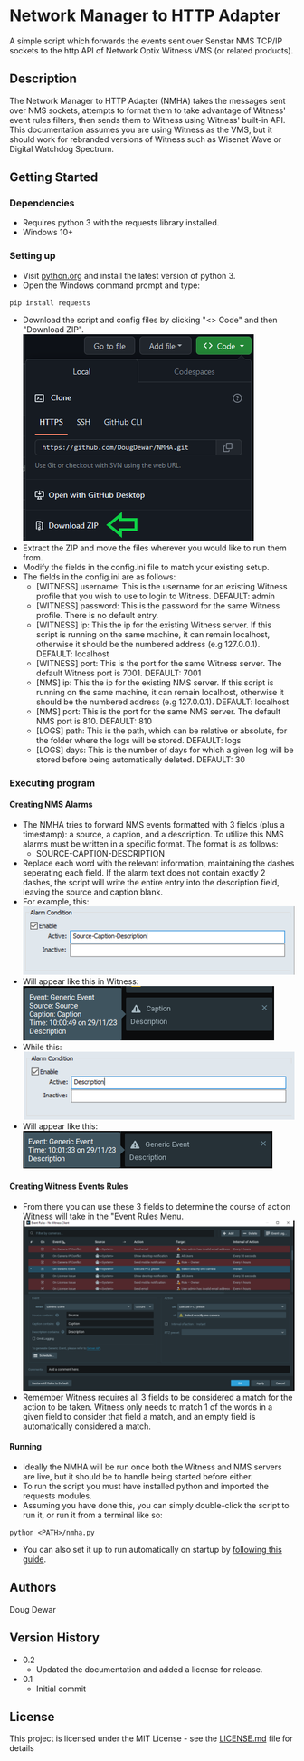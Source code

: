 # Network Manager to HTTP Adapter

A simple script which forwards the events sent over Senstar NMS TCP/IP sockets to the http API of Network Optix Witness VMS (or related products).

## Description

The Network Manager to HTTP Adapter (NMHA) takes the messages sent over NMS sockets, attempts to format them to take advantage of Witness' event rules filters, then sends them to Witness using Witness' built-in API. This documentation assumes you are using Witness as the VMS, but it should work for rebranded versions of Witness such as Wisenet Wave or Digital Watchdog Spectrum.

## Getting Started

### Dependencies

* Requires python 3 with the requests library installed.
* Windows 10+

### Setting up

* Visit [python.org](https://www.python.org/) and install the latest version of python 3.
* Open the Windows command prompt and type:
```
pip install requests
```
* Download the script and config files by clicking "<> Code" and then "Download ZIP".\
![](images/DownloadZip.png)
* Extract the ZIP and move the files wherever you would like to run them from.
* Modify the fields in the config.ini file to match your existing setup.
* The fields in the config.ini are as follows:
    * [WITNESS] username: This is the username for an existing Witness profile that you wish to use to login to Witness. DEFAULT: admin
    * [WITNESS] password: This is the password for the same Witness profile. There is no default entry.
    * [WITNESS] ip: This the ip for the existing Witness server. If this script is running on the same machine, it can remain localhost, otherwise it should be the numbered address (e.g 127.0.0.1). DEFAULT: localhost
    * [WITNESS] port: This is the port for the same Witness server. The default Witness port is 7001. DEFAULT: 7001
    * [NMS] ip: This the ip for the existing NMS server. If this script is running on the same machine, it can remain localhost, otherwise it should be the numbered address (e.g 127.0.0.1). DEFAULT: localhost
    * [NMS] port: This is the port for the same NMS server. The default NMS port is 810. DEFAULT: 810
    * [LOGS] path: This is the path, which can be relative or absolute, for the folder where the logs will be stored. DEFAULT: logs
    * [LOGS] days: This is the number of days for which a given log will be stored before being automatically deleted. DEFAULT: 30

### Executing program

#### Creating NMS Alarms
* The NMHA tries to forward NMS events formatted with 3 fields (plus a timestamp): a source, a caption, and a description. To utilize this NMS alarms must be written in a specific format. The format is as follows:
    * SOURCE-CAPTION-DESCRIPTION
* Replace each word with the relevant information, maintaining the dashes seperating each field. If the alarm text does not contain exactly 2 dashes, the script will write the entire entry into the description field, leaving the source and caption blank.
* For example, this:\
![](images/NMSAlert1.png)
* Will appear like this in Witness:\
![](images/WitnessAlert1.png)
* While this:\
![](images/NMSAlert2.png)
* Will appear like this:\
![](images/WitnessAlert2.png)

#### Creating Witness Events Rules
* From there you can use these 3 fields to determine the course of action Witness will take in the "Event Rules Menu.\
![](images/WitnessEventRules.png)
* Remember Witness requires all 3 fields to be considered a match for the action to be taken. Witness only needs to match 1 of the words in a given field  to consider that field a match, and an empty field is automatically considered a match.

#### Running
* Ideally the NMHA will be run once both the Witness and NMS servers are live, but it should be to handle being started before either.
* To run the script you must have installed python and imported the requests modules.
* Assuming you have done this, you can simply double-click the script to run it, or run it from a terminal like so:
```
python <PATH>/nmha.py
```
* You can also set it up to run automatically on startup by [following  this  guide](https://www.akadia.com/services/windows_registry.html).

## Authors

Doug Dewar

## Version History

* 0.2
    * Updated the documentation and added a license for release.
* 0.1
    * Initial commit

## License

This project is licensed under the MIT License - see the [LICENSE.md](LICENSE.md) file for details